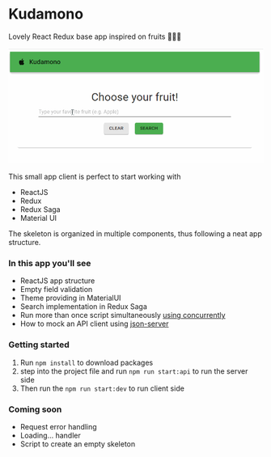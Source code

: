# Kudamono
Lovely React Redux base app inspired on fruits 🍎🍌🍊

![app overview](https://github.com/Bmartin2013/Kudamono/blob/media/kudamono/main.gif)

This small app client is perfect to start working with 

- ReactJS
- Redux
- Redux Saga
- Material UI

The skeleton is organized in multiple components, thus following a neat app structure.

### In this app you'll see

- ReactJS app structure 
- Empty field validation
- Theme providing in MaterialUI
- Search implementation in Redux Saga
- Run more than once script simultaneously [using concurrently](https://github.com/kimmobrunfeldt/concurrently)
- How to mock an API client using [json-server](https://github.com/typicode/json-server)

### Getting started

1. Run `npm install` to download packages
2. step into the project file and run `npm run start:api` to run the server side
3. Then run the `npm run start:dev` to run client side

### Coming soon

- Request error handling
- Loading... handler
- Script to create an empty skeleton
